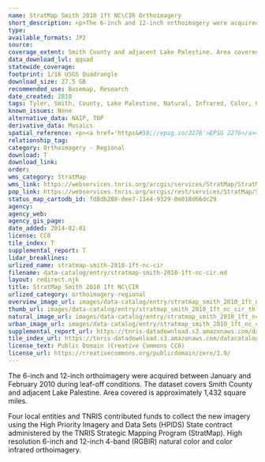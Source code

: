 ```yaml
---
name: StratMap Smith 2010 1ft NC\CIR Orthoimagery
short_description: <p>The 6-inch and 12-inch orthoimagery were acquired between January and February 2010 during leaf-off conditions. The dataset covers Smith County and adjacent Lake Palestine.</p>
type:
available_formats: JP2
source:
coverage_extent: Smith County and adjacent Lake Palestine. Area covered is approximately 1,432 square miles.
data_download_lvl: qquad
statewide_coverage:
footprint: 1/16 USGS Quadrangle
download_size: 27.5 GB
recommended_use: Basemap, Research
date_created: 2010
tags: Tyler, Smith, County, Lake Palestine, Natural, Infrared, Color, Orthoimagery, Aerial Imagery, Historical
known_issues: None
alternative_data: NAIP, TOP
derivative_data: Mosaics
spatial_reference: <p><a href='https&#58;//epsg.io/2276'>EPSG 2276</a></p>
relationship_tag:
category: Orthoimagery - Regional
download: T
download_link:
order:
wms_category: StratMap
wms_link: https://webservices.tnris.org/arcgis/services/StratMap/StratMap10_NC_CIR_Smith/ImageServer/WMSServer
pop_link: https://webservices.tnris.org/arcgis/rest/services/StratMap/StratMap10_NC_CIR_Smith/ImageServer?f=jsapi
status_map_cartodb_id: fd8db288-dee7-11e4-9329-0e018d66dc29
agency:
agency_web:
agency_gis_page:
date_added: 2014-02-01
license: CC0
tile_index: T
supplemental_report: T
lidar_breaklines:
urlized_name: stratmap-smith-2010-1ft-nc-cir
filename: data-catalog/entry/stratmap-smith-2010-1ft-nc-cir.md
layout: redirect.njk
title: StratMap Smith 2010 1ft NC\CIR
urlized_category: orthoimagery-regional
overview_image_url: images/data-catalog/entry/stratmap_smith_2010_1ft_nc_cir_overview.jpg
thumb_url: images/data-catalog/entry/stratmap_smith_2010_1ft_nc_cir_th.jpg
natural_image_url: images/data-catalog/entry/stratmap_smith_2010_1ft_nc_cir_natural.jpg
urban_image_url: images/data-catalog/entry/stratmap_smith_2010_1ft_nc_cir_urban.jpg
supplemental_report_url: https://tnris-datadownload.s3.amazonaws.com/datacatalog/supplemental_reports/stratmap_smith_2010_1ft_nc_cir_supplementalreports.zip
tile_index_url: https://tnris-datadownload.s3.amazonaws.com/datacatalog/tile_index/stratmap_smith_2010_1ft_nc_cir_tileindex.zip
license_text: Public Domain (Creative Commons CC0)
license_url: https://creativecommons.org/publicdomain/zero/1.0/
---
```


The 6-inch and 12-inch orthoimagery were acquired between January and February 2010 during leaf-off conditions. The dataset covers Smith County and adjacent Lake Palestine. Area covered is approximately 1,432 square miles.

Four local entities and TNRIS contributed funds to collect the new imagery using the High Priority Imagery and Data Sets (HPIDS) State contract administered by the TNRIS Strategic Mapping Program (StratMap). High resolution 6-inch and 12-inch 4-band (RGBIR) natural color and color infrared orthoimagery.
